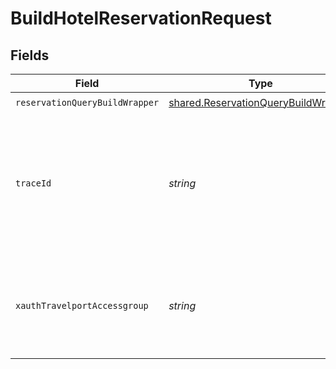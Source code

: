 # BuildHotelReservationRequest


## Fields

| Field                                                                                          | Type                                                                                           | Required                                                                                       | Description                                                                                    |
| ---------------------------------------------------------------------------------------------- | ---------------------------------------------------------------------------------------------- | ---------------------------------------------------------------------------------------------- | ---------------------------------------------------------------------------------------------- |
| `reservationQueryBuildWrapper`                                                                 | [shared.ReservationQueryBuildWrapper](../../models/shared/reservationquerybuildwrapper.md)     | :heavy_check_mark:                                                                             | N/A                                                                                            |
| `traceId`                                                                                      | *string*                                                                                       | :heavy_minus_sign:                                                                             | Identifier used to correlate API invocations across long-running or multi-call business flows. |
| `xauthTravelportAccessgroup`                                                                   | *string*                                                                                       | :heavy_minus_sign:                                                                             | Identifies the Travelport access group with which the caller is associated                     |